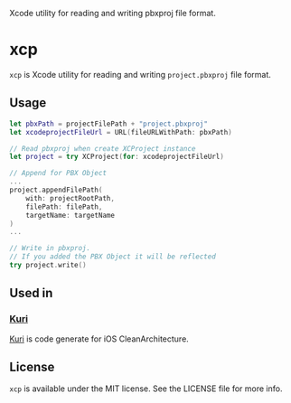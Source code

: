Xcode utility for reading and writing pbxproj file format.

# xcp
`xcp` is Xcode utility for reading and writing `project.pbxproj` file format.

## Usage
```swift
let pbxPath = projectFilePath + "project.pbxproj"
let xcodeprojectFileUrl = URL(fileURLWithPath: pbxPath)

// Read pbxproj when create XCProject instance
let project = try XCProject(for: xcodeprojectFileUrl)

// Append for PBX Object
...
project.appendFilePath(
    with: projectRootPath,
    filePath: filePath,
    targetName: targetName
)
...

// Write in pbxproj.
// If you added the PBX Object it will be reflected
try project.write()
```

## Used in
### [Kuri](http://github.com/bannzai/Kuri)
[Kuri](http://github.com/bannzai/Kuri) is code generate for iOS CleanArchitecture.

## License
`xcp` is available under the MIT license. See the LICENSE file for more info.
